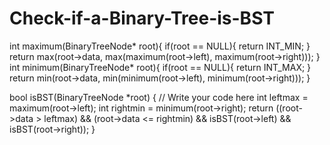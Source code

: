 # Check-if-a-Binary-Tree-is-BST
int maximum(BinaryTreeNode<int>* root){
	if(root == NULL){
		return INT_MIN;
	}
	return max(root->data, max(maximum(root->left), maximum(root->right)));
}
int minimum(BinaryTreeNode<int>* root){
	if(root == NULL){
		return INT_MAX;
	}
	return min(root->data, min(minimum(root->left), minimum(root->right)));
}

bool isBST(BinaryTreeNode<int> *root) {
	// Write your code here
	int leftmax = maximum(root->left);
	int rightmin = minimum(root->right);
	return ((root->data > leftmax) && (root->data <= rightmin) && isBST(root->left) && isBST(root->right));
}
